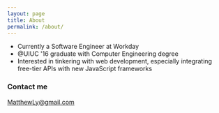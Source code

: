 ```yaml
---
layout: page
title: About
permalink: /about/
---
```


* Currently a Software Engineer at Workday
* @UIUC '16 graduate with Computer Engineering degree
* Interested in tinkering with web development, especially integrating free-tier APIs with new JavaScript frameworks

### Contact me

[MatthewLy@gmail.com](mailto:MatthewLy@gmail.com)
